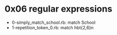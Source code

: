# 0x06 regular expressions
* 0-simply_match_school.rb: match School
* 1-repetition_token_0.rb: match hbt{2,6}n
